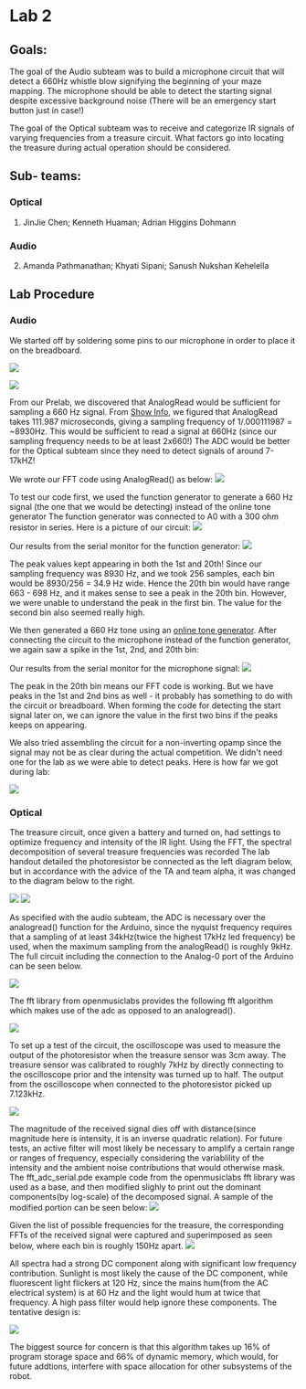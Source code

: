 # Lab 2

## Goals:
The goal of the Audio subteam was to build a microphone circuit that will detect a 660Hz whistle blow signifying the beginning of your maze mapping. The microphone should be able to detect the starting signal despite excessive background noise (There will be an emergency start button just in case!)

The goal of the Optical subteam was to receive and categorize IR signals of varying frequencies from a treasure circuit. What factors go into locating the treasure during actual operation should be considered.

## Sub- teams:
### Optical 
1. JinJie Chen; Kenneth Huaman; Adrian Higgins Dohmann
### Audio
2. Amanda Pathmanathan; Khyati Sipani; Sanush Nukshan Kehelella

## Lab Procedure

### Audio
We started off by soldering some pins to our microphone in order to place it on the breadboard. 

![](./image/lab2/IMG_1652.JPG)       

![](./image/lab2/IMG_6890.JPG)

From our Prelab, we discovered that AnalogRead would be sufficient for sampling a 660 Hz signal. From [Show Info](https://playground.arduino.cc/Main/ShowInfo), we figured that AnalogRead takes 111.987 microseconds, giving a sampling frequency of 1/.000111987 = ~8930Hz. This would be sufficient to read a signal at 660Hz (since our sampling frequency needs to be at least 2x660!) The ADC would be better for the Optical subteam since they need to detect signals of around 7-17kHZ!

We wrote our FFT code using AnalogRead() as below: 
![](./image/lab2/image-7.png)

To test our code first, we used the function generator to generate a 660 Hz signal (the one that we would be detecting) instead of the online tone generator The function generator was connected to A0 with a 300 ohm resistor in series. Here is a picture of our circuit:
![](./image/lab2/IMG_5680.JPG)

Our results from the serial monitor for the function generator: 
![](./image/lab2/microphone.png)

The peak values kept appearing in both the 1st and 20th! Since our sampling frequency was 8930 Hz, and we took 256 samples, each bin would be 8930/256 = 34.9 Hz wide. Hence the 20th bin would have range 663 - 698 Hz, and it makes sense to see a peak in the 20th bin. However, we were unable to understand the peak in the first bin. The value for the second bin also seemed really high.

We then generated a 660 Hz tone using an [online tone generator](http://www.szynalski.com/tone-generator/). After connecting the circuit to the microphone instead of the function generator, we again saw a spike in the 1st, 2nd, and 20th bin: 

Our results from the serial monitor for the microphone signal: 
![](./image/lab2/functiongenerator.png)


The peak in the 20th bin means our FFT code is working. But we have peaks in the 1st and 2nd bins as well - it probably has something to do with the circuit or breadboard. When forming the code for detecting the start signal later on, we can ignore the value in the first two bins if the peaks keeps on appearing.

We also tried assembling the circuit for a non-inverting opamp since the signal may not be as clear during the actual competition. We didn't need one for the lab as we were able to detect peaks. Here is how far we got during lab:

![](./image/lab2/IMG_0959.JPG)

### Optical
The treasure circuit, once given a battery and turned on, had settings to optimize frequency and intensity of the IR light.
Using the FFT, the spectral decomposition of several treasure frequencies was recorded
The lab handout detailed the photoresistor be connected as the left diagram below, but in accordance with the advice of the TA and team alpha, it was changed to the diagram below to the right.

![](./image/lab2/orig.jpg)                  ![](./image/lab2/photocircuit.png)

As specified with the audio subteam, the ADC is necessary over the analogread() function for the Arduino, since the nyquist frequency requires that a sampling of at least 34kHz(twice the highest 17kHz led frequency) be used, when the maximum sampling from the analogRead() is roughly 9kHz. The full circuit including the connection to the Analog-0 port of the Arduino can be seen below.

![](./image/lab2/2_1mod.jpg)

The fft library from openmusiclabs provides the following fft algorithm which makes use of the adc as opposed to an analogread().

![](./image/lab2/basic.png)

To set up a test of the circuit, the oscilloscope was used to measure the output of the photoresistor when the treasure sensor was 3cm away. The treasure sensor was calibrated to roughly 7kHz by directly connecting to the oscilloscope prior and the intensity was turned up to half. The output from the oscilloscope when connected to the photoresistor picked up 7.123kHz.

![](./image/lab2/2_2mod.jpg)

The magnitude of the received signal dies off with distance(since magnitude here is intensity, it is an inverse quadratic relation). For future tests, an active filter will most likely be necessary to amplify a certain range or ranges of frequency, especially considering the variablility of the intensity and the ambient noise contributions that would otherwise mask. The fft_adc_serial.pde example code from the openmusiclabs fft library was used as a base, and then modified slighly to print out the dominant components(by log-scale) of the decomposed signal. A sample of the modified portion can be seen below: 
![](./image/lab2/codesnip.png)

Given the list of possible frequencies for the treasure, the corresponding FFTs of the received signal were captured and superimposed as seen below, where each bin is roughly 150Hz apart.
![](./image/lab2/treas.jpg)

All spectra had a strong DC component along with significant low frequency contribution. Sunlight is most likely the cause of the DC component, while fluorescent light flickers at 120 Hz, since the mains hum(from the AC electrical system) is at 60 Hz and the light would hum at twice that frequency. A high pass filter would help ignore these components. The tentative design is: 

![](./image/lab2/filter.png)

The biggest source for concern is that this algorithm takes up 16% of program storage space and 66% of dynamic memory, which would, for future addtions, interfere with space allocation for other subsystems of the robot.
